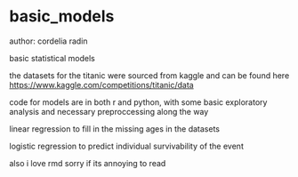 # basic_models
author: cordelia radin

basic statistical models

the datasets for the titanic were sourced from kaggle and can be found here https://www.kaggle.com/competitions/titanic/data

code for models are in both r and python, with some basic exploratory analysis and necessary preproccessing along the way

linear regression to fill in the missing ages in the datasets

logistic regression to predict individual survivability of the event

also i love rmd sorry if its annoying to read
